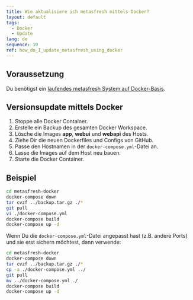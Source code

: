 ```yaml
---
title: Wie aktualisiere ich metasfresh mittels Docker?
layout: default
tags:
  - Docker
  - Update
lang: de
sequence: 10
ref: how_do_I_update_metasfresh_using_docker
---
```


## Voraussetzung
Du benötigst ein [laufendes metasfresh System auf Docker-Basis](Wie_installiere_ich_den_metasfresh_Stack_mit_Docker).

## Versionsupdate mittels Docker
1. Stoppe alle Docker Container.
1. Erstelle ein Backup des gesamten Docker Workspace.
1. Lösche die Images **app**, **webui** und **webapi** des Hosts.
1. Ziehe Dir die neuen Dockerfiles und Configs von GitHub.
1. Passe den Hostnamen in der `docker-compose.yml`-Datei an.
1. Lasse die Images auf dem Host neu bauen.
1. Starte die Docker Container.

## Beispiel

```bash
cd metasfresh-docker
docker-compose down
tar cvzf ../backup.tar.gz ./*
git pull
vi ./docker-compose.yml
docker-compose build
docker-compose up -d
```

Wenn Du die `docker-compose.yml`-Datei angepasst hast (z.B. andere Ports) und sie erst sichern möchtest, dann verwende:

```bash
cd metasfresh-docker
docker-compose down
tar cvzf ../backup.tar.gz ./*
cp -a ./docker-compose.yml ../
git pull
mv ../docker-compose.yml ./
docker-compose build
docker-compose up -d
```
